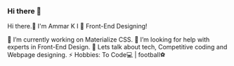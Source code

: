 ### Hi there 👋

<!--
**Ammarkb/Ammarkb** is a ✨ _special_ ✨ repository because its `README.md` (this file) appears on your GitHub profile.-->

Hi there.👋 I'm Ammar K
I 💓 Front-End Designing!

🔭 I’m currently working on Materialize CSS.
🤔 I’m looking for help with experts in Front-End Design.
💬 Lets talk about tech, Competitive coding and Webpage designing.
⚡ Hobbies: To Code💻 | football⚽
